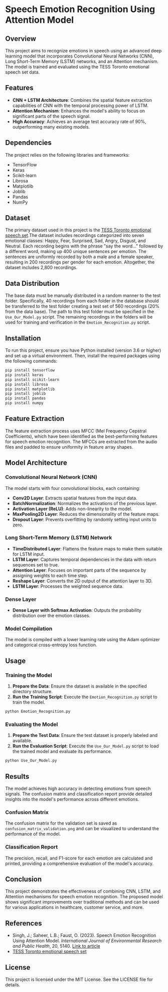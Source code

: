 # Speech Emotion Recognition Using Attention Model

## Overview

This project aims to recognize emotions in speech using an advanced deep learning model that incorporates Convolutional Neural Networks (CNN), Long Short-Term Memory (LSTM) networks, and an Attention mechanism. The model is trained and evaluated using the TESS Toronto emotional speech set data.

## Features

- **CNN + LSTM Architecture**: Combines the spatial feature extraction capabilities of CNN with the temporal processing power of LSTM.
- **Attention Mechanism**: Enhances the model's ability to focus on significant parts of the speech signal.
- **High Accuracy**: Achieves an average test accuracy rate of 90%, outperforming many existing models.

## Dependencies

The project relies on the following libraries and frameworks:

- TensorFlow
- Keras
- Scikit-learn
- Librosa
- Matplotlib
- Joblib
- Pandas
- NumPy

## Dataset

The primary dataset used in this project is the [TESS Toronto emotional speech set](https://www.kaggle.com/datasets/ejlok1/toronto-emotional-speech-set-tess).The dataset includes recordings categorized into seven emotional classes: Happy, Fear, Surprised, Sad, Angry, Disgust, and Neutral. Each recording begins with the phrase "say the word..." followed by a different word, making up 400 unique sentences per emotion. The sentences are uniformly recorded by both a male and a female speaker, resulting in 200 recordings per gender for each emotion. Altogether, the dataset includes 2,800 recordings.

## Data Distribution

The base data must be manually distributed in a random manner to the test folder. Specifically, 40 recordings from each folder in the database should be transferred to the test folder creating a test set of 560 recordings (20% from the data base). The path to this test folder must be specified in the `Use_Our_Model.py` script. The remaining recordings in the folders will be used for training and verification in the `Emotion_Recognition.py` script.

## Installation

To run this project, ensure you have Python installed (version 3.6 or higher) and set up a virtual environment. Then, install the required packages using the following commands:

```bash
pip install tensorflow
pip install keras
pip install scikit-learn
pip install librosa
pip install matplotlib
pip install joblib
pip install pandas
pip install numpy
```

## Feature Extraction

The feature extraction process uses MFCC (Mel Frequency Cepstral Coefficients), which have been identified as the best-performing features for speech emotion recognition. The MFCCs are extracted from the audio files and padded to ensure uniformity in feature array shapes.

## Model Architecture

### Convolutional Neural Network (CNN)

The model starts with four convolutional blocks, each containing:
- **Conv2D Layer**: Extracts spatial features from the input data.
- **BatchNormalization**: Normalizes the activations of the previous layer.
- **Activation Layer (ReLU)**: Adds non-linearity to the model.
- **MaxPooling2D Layer**: Reduces the dimensionality of the feature maps.
- **Dropout Layer**: Prevents overfitting by randomly setting input units to zero.

### Long Short-Term Memory (LSTM) Network

- **TimeDistributed Layer**: Flattens the feature maps to make them suitable for LSTM input.
- **LSTM Layer**: Captures temporal dependencies in the data with return sequences set to true.
- **Attention Layer**: Focuses on important parts of the sequence by assigning weights to each time step.
- **Reshape Layer**: Converts the 2D output of the attention layer to 3D.
- **LSTM Layer**: Processes the weighted sequence data.

### Dense Layer

- **Dense Layer with Softmax Activation**: Outputs the probability distribution over the emotion classes.

### Model Compilation

The model is compiled with a lower learning rate using the Adam optimizer and categorical cross-entropy loss function.

## Usage

### Training the Model

1. **Prepare the Data**: Ensure the dataset is available in the specified directory structure.
2. **Run the Training Script**: Execute the `Emotion_Recognition.py` script to train the model.

```bash
python Emotion_Recognition.py
```

### Evaluating the Model

1. **Prepare the Test Data**: Ensure the test dataset is properly labeled and available.
2. **Run the Evaluation Script**: Execute the `Use_Our_Model.py` script to load the trained model and evaluate its performance.

```bash
python Use_Our_Model.py
```

## Results

The model achieves high accuracy in detecting emotions from speech signals. The confusion matrix and classification report provide detailed insights into the model's performance across different emotions.

### Confusion Matrix

The confusion matrix for the validation set is saved as `confusion_matrix_validation.png` and can be visualized to understand the performance of the model.

### Classification Report

The precision, recall, and F1-score for each emotion are calculated and printed, providing a comprehensive evaluation of the model's accuracy.

## Conclusion

This project demonstrates the effectiveness of combining CNN, LSTM, and Attention mechanisms for speech emotion recognition. The proposed model shows significant improvements over traditional methods and can be used for various applications in healthcare, customer service, and more.

## References

- Singh, J.; Saheer, L.B.; Faust, O. (2023). Speech Emotion Recognition Using Attention Model. *International Journal of Environmental Research and Public Health*, 20, 5140. [Link to article](https://doi.org/10.3390/ijerph20065140)
- [TESS Toronto emotional speech set](https://www.kaggle.com/datasets/ejlok1/toronto-emotional-speech-set-tess)

## License

This project is licensed under the MIT License. See the LICENSE file for details.
